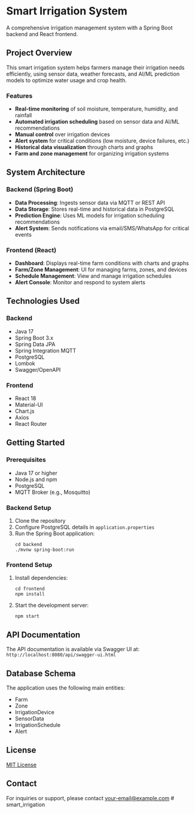 # Smart Irrigation System

A comprehensive irrigation management system with a Spring Boot backend and React frontend.

## Project Overview

This smart irrigation system helps farmers manage their irrigation needs efficiently, using sensor data, weather forecasts, and AI/ML prediction models to optimize water usage and crop health.

### Features

- **Real-time monitoring** of soil moisture, temperature, humidity, and rainfall
- **Automated irrigation scheduling** based on sensor data and AI/ML recommendations
- **Manual control** over irrigation devices
- **Alert system** for critical conditions (low moisture, device failures, etc.)
- **Historical data visualization** through charts and graphs
- **Farm and zone management** for organizing irrigation systems

## System Architecture

### Backend (Spring Boot)

- **Data Processing**: Ingests sensor data via MQTT or REST API
- **Data Storage**: Stores real-time and historical data in PostgreSQL
- **Prediction Engine**: Uses ML models for irrigation scheduling recommendations
- **Alert System**: Sends notifications via email/SMS/WhatsApp for critical events

### Frontend (React)

- **Dashboard**: Displays real-time farm conditions with charts and graphs
- **Farm/Zone Management**: UI for managing farms, zones, and devices
- **Schedule Management**: View and manage irrigation schedules
- **Alert Console**: Monitor and respond to system alerts

## Technologies Used

### Backend
- Java 17
- Spring Boot 3.x
- Spring Data JPA
- Spring Integration MQTT
- PostgreSQL
- Lombok
- Swagger/OpenAPI

### Frontend
- React 18
- Material-UI
- Chart.js
- Axios
- React Router

## Getting Started

### Prerequisites

- Java 17 or higher
- Node.js and npm
- PostgreSQL
- MQTT Broker (e.g., Mosquitto)

### Backend Setup

1. Clone the repository
2. Configure PostgreSQL details in `application.properties`
3. Run the Spring Boot application:
   ```
   cd backend
   ./mvnw spring-boot:run
   ```

### Frontend Setup

1. Install dependencies:
   ```
   cd frontend
   npm install
   ```
2. Start the development server:
   ```
   npm start
   ```

## API Documentation

The API documentation is available via Swagger UI at: `http://localhost:8080/api/swagger-ui.html`

## Database Schema

The application uses the following main entities:
- Farm
- Zone
- IrrigationDevice
- SensorData
- IrrigationSchedule
- Alert

## License

[MIT License](LICENSE)

## Contact

For inquiries or support, please contact [your-email@example.com](mailto:your-email@example.com) #   s m a r t _ i r r i g a t i o n  
 